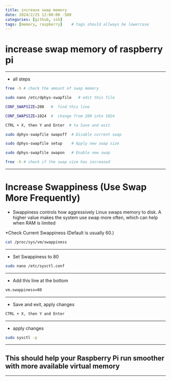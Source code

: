 ```yaml
---
title: increase swap memory
date: 2024/2/25 12:00:00 -500
categories: [github, ssh]
tags: [memory, raspberry]    # tags should allways be lowercase
---
```

# increase swap memory of raspberry pi 
-----------------------------------------------------------------------------------
* all steps 

```bash
free -h # check the amount of swap memory

sudo nano /etc/dphys-swapfile   # edit this file

CONF_SWAPSIZE=200   #  find this line 

CONF_SWAPSIZE=1024  #  change from 200 into 1024

CTRL + X, then Y and Enter  # to Save and exit 

sudo dphys-swapfile swapoff  # Disable current swap

sudo dphys-swapfile setup    # Apply new swap size

sudo dphys-swapfile swapon   # Enable new swap

free -h # check if the swap size has increased
```
----------------------------------------------------------------------------------- 
# Increase Swappiness (Use Swap More Frequently)


* Swappiness controls how aggressively Linux swaps memory to disk. A higher value makes the system use swap more often, which can help when RAM is limited


*Check Current Swappiness (Default is usually 60.)

```bash
cat /proc/sys/vm/swappiness
```

------------------------------------------------------------------------------------


* Set Swappiness to 80

```bash
sudo nano /etc/sysctl.conf
```

------------------------------------------------------------------------------------


* Add this line at the bottom

```bash
vm.swappiness=80
```

------------------------------------------------------------------------------------

* Save and exit,  apply changes

```bash
CTRL + X, then Y and Enter 
```

------------------------------------------------------------------------------------


* apply changes

```bash
sudo sysctl -p
```

------------------------------------------------------------------------------------
## This should help your Raspberry Pi run smoother with more available virtual memory

------------------------------------------------------------------------------------
